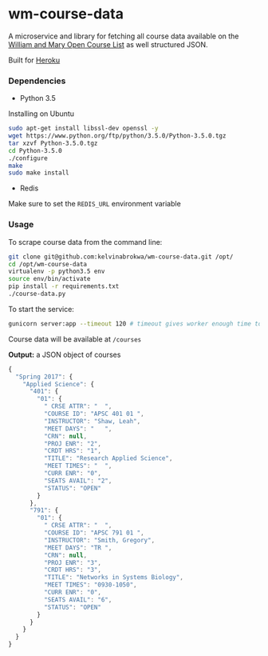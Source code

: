 # wm-course-data

A microservice and library for fetching all course data available on the [William and Mary Open Course List](https://courselist.wm.edu/courselist) as well structured JSON.

Built for [Heroku](https://heroku.com/)


### Dependencies

- Python 3.5

Installing on Ubuntu

```sh
sudo apt-get install libssl-dev openssl -y
wget https://www.python.org/ftp/python/3.5.0/Python-3.5.0.tgz
tar xzvf Python-3.5.0.tgz
cd Python-3.5.0
./configure
make
sudo make install
```

- Redis

Make sure to set the `REDIS_URL` environment variable 

### Usage

To scrape course data from the command line:

```sh
git clone git@github.com:kelvinabrokwa/wm-course-data.git /opt/
cd /opt/wm-course-data
virtualenv -p python3.5 env
source env/bin/activate
pip install -r requirements.txt
./course-data.py
```

To start the service:

```sh
gunicorn server:app --timeout 120 # timeout gives worker enough time to scrape data
```

Course data will be available at `/courses`


**Output:** a JSON object of courses

```js
{
  "Spring 2017": {
    "Applied Science": {
      "401": {
        "01": {
          " CRSE ATTR": "  ",
          "COURSE ID": "APSC 401 01 ",
          "INSTRUCTOR": "Shaw, Leah",
          "MEET DAYS": "   ",
          "CRN": null,
          "PROJ ENR": "2",
          "CRDT HRS": "1",
          "TITLE": "Research Applied Science",
          "MEET TIMES": "  ",
          "CURR ENR": "0",
          "SEATS AVAIL": "2",
          "STATUS": "OPEN"
        }
      },
      "791": {
        "01": {
          " CRSE ATTR": "  ",
          "COURSE ID": "APSC 791 01 ",
          "INSTRUCTOR": "Smith, Gregory",
          "MEET DAYS": "TR ",
          "CRN": null,
          "PROJ ENR": "3",
          "CRDT HRS": "3",
          "TITLE": "Networks in Systems Biology",
          "MEET TIMES": "0930-1050",
          "CURR ENR": "0",
          "SEATS AVAIL": "6",
          "STATUS": "OPEN"
        }
      }
    }
  }
}
```

